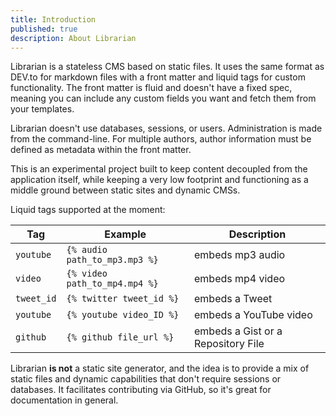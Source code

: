 ```yaml
---
title: Introduction
published: true
description: About Librarian
---
```


Librarian is a stateless CMS based on static files. It uses the same format as DEV.to for markdown files with a front matter and liquid tags for custom functionality.
The front matter is fluid and doesn't have a fixed spec, meaning you can include any custom fields you want and fetch them from your templates.

Librarian doesn't use databases, sessions, or users. Administration is made from the command-line.
For multiple authors, author information must be defined as metadata within the front matter.

This is an experimental project built to keep content decoupled from the application itself, while keeping a very low footprint and functioning as a middle ground between static sites and dynamic CMSs.

Liquid tags supported at the moment:

| Tag | Example | Description |
|-----|---------|-------------|
| `youtube` | `{% audio path_to_mp3.mp3 %}` | embeds mp3 audio |
| `video` | `{% video path_to_mp4.mp4 %}` | embeds mp4 video |
| `tweet_id` | `{% twitter tweet_id %}` | embeds a Tweet |
| `youtube` | `{% youtube video_ID %}` | embeds a YouTube video |
| `github` | `{% github file_url %}` | embeds a Gist or a Repository File |

Librarian **is not** a static site generator, and the idea is to provide a mix of static files and dynamic capabilities that don't require sessions or databases.
It facilitates contributing via GitHub, so it's great for documentation in general.